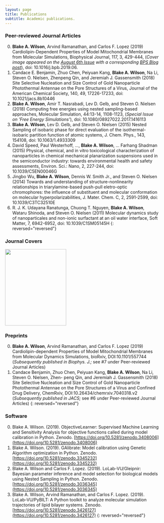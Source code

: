 ```yaml
---
layout: page
title: Publications
subtitle: Academic publications.
---
```


### Peer-reviewed Journal Articles

0. __Blake A. Wilson__, Arvind Ramanathan, and Carlos F. Lopez (2019) Cardiolipin-Dependent Properties of Model Mitochondrial Membranes from Molecular Simulations, Biophysical Journal, 117, 3, 429-444, (*Cover image appeared on the <a href="https://www.cell.com/biophysj/issue?pii=S0006-3495(18)X0017-4">August 6th Issue</a> with a corresponding [BPS Blog post](https://www.biophysics.org/blog/structure-and-dynamics-of-model-mitochondria-membranes-1)*), doi: 10.1016/j.bpb.2019.06.
0. Candace E. Benjamin, Zhuo Chen, Peiyuan Kang, __Blake A. Wilson__, Na Li, Steven O. Nielsen, Zhenpeng Qin, and Jeremiah J. Gassensmith (2018) Site Selective Nucleation and Size Control of Gold Nanoparticle Photothermal Antennae on the Pore Structures of a Virus, Journal of the American Chemical Society, 140, 49, 17226-17233, doi: 10.1021/jacs.8b10446
0. __Blake A. Wilson__, Amir T. Nasrabadi, Lev D. Gelb, and Steven O. Nielsen (2018) Computing free energies using nested sampling-based approaches, Molecular Simulation, 44:13-14, 1108-1123, (*Special Issue on 'Free Energy Simulations'*), doi: 10.1080/08927022.2017.1416113
0. __Blake A. Wilson__, Lev D. Gelb, and Steven O. Nielsen (2015) Nested Sampling of isobaric phase for direct evaluation of the isothermal-isobaric partition function of atomic systems, J. Chem. Phys., 143, 154108, doi: 10.1063/1.4933309
0. David Speed, Paul Westerhoff, ..., __Blake A. Wilson__, ... Farhang Shadman (2015) Physical, chemical, and in vitro toxicological characterization of nanoparticles in chemical mechanical planarization suspensions used in the semiconductor industry: towards environmental health and safety assessments, Environ. Sci.: Nano, 2, 227-244, doi: 10.1039/C5EN00046G
0. Jingbo Wu, __Blake A. Wilson__, Dennis W. Smith Jr., and Steven O. Nielsen (2014) Towards and understanding of structure-nonlinearity relationships in triarylamine-based push-pull eletro-optic chromophores: the influence of substituent and molecular conformation on molecular hyperpolarizabilities, J. Mater. Chem. C, 2, 2591-2599, doi: 10.1039/C3TC32510E
0. R. J. K. Udayana Ranatunga, Chuong T. Nguyen, __Blake A. Wilson__, Wataru Shinoda, and Steven O. Nielsen (2011) Molecular dynamics study of nanoparticales and non-ionic surfactant at an oil water interface, Soft Matter, 7, 6942-6952, doi: 10.1039/C1SM05145H
{: reversed="reversed"}

### Journal Covers

<img width="200" height="250" src="https://marlin-prod.literatumonline.com/cms/attachment/atypon:cms:attachment:img:d245e6:rev:1565010213044-8329:pii:S0006349518X00174/cover.tif.jpg">

### Preprints
0. __Blake A. Wilson__, Arvind Ramanathan, and Carlos F. Lopez (2019) Cardiolipin-dependent Properties
of Model Mitochondrial Membranes from Molecular Dynamics Simulations, bioRxiv, DOI:10.1101/557744
(*Subsequently published in Biophys. J.;* see #7 under Peer-reviewed Journal Articles)  
0. Candace Benjamin, Zhuo Chen, Peiyuan Kang, __Blake A. Wilson__, Na Li, Steven O. Nielsen, Zhen-
peng Qin, and Jeremiah J. Gassensmith (2018) Site Selective Nucleation and Size Control of Gold
Nanoparticle Photothermal Antennae on the Pore Structures of a Virus and Confined Drug Delivery,
ChemRxiv, DOI:10.26434/chemrxiv.7040318.v2
(*Subsequently published in JACS;* see #6 under Peer-reviewed Journal Articles)
{: reversed="reversed"}

### Software
0. Blake A. Wilson. (2019). ObjectiveLearner: Supervised Machine Learning and Sensitivity Analysis
for objective functions called during model calibration in Python. Zenodo. [https://doi.org/10.5281/zenodo.3408006](https://doi.org/10.5281/zenodo.3408006)
0. Blake A. Wilson. (2019). GAlibrate: Model calibration using Genetic Algorithm optimization in
Python. Zenodo.
[https://doi.org/10.5281/zenodo.3345232](https://doi.org/10.5281/zenodo.3345232)
0. Blake A. Wilson and Carlos F. Lopez. (2019). LoLab-VU/Gleipnir: Bayesian parameter inference
and model selection for biological models using Nested Sampling in Python. Zenodo.
[https://doi.org/10.5281/zenodo.3036345](https://doi.org/10.5281/zenodo.3036345)
0. Blake A. Wilson, Arvind Ramanathan, and Carlos F. Lopez. (2019). LoLab-VU/PyBILT: A Python
toolkit to analyze molecular simulation trajectories of lipid bilayer systems. Zenodo. [https://doi.org/10.5281/zenodo.3426127](https://doi.org/10.5281/zenodo.3426127)
{: reversed="reversed"}
